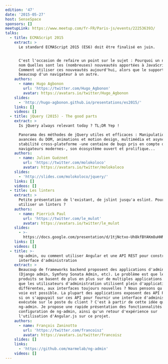 ```yaml
---
edition: '47'
date: '2015-05-27'
host: SenseSpace
sponsors: []
meetupLink: https://www.meetup.com/fr-FR/Paris-js/events/222536393/
talks:
  - title: ECMAScript 2015
    extract: >
      Le standard ECMAScript 2015 (ES6) doit être finalisé en juin.


      C'est l'occasion de refaire un point sur le sujet : Pourquoi un nouveau
      nom Quelles sont les (nombreuses) nouveautés apportées à JavaScript *
      Comment utiliser ces nouveautés aujourd'hui, alors que le support varie
      beaucoup d'un navigateur à un autre.
    authors:
      - name: Hugo Agbonon
        url: 'https://twitter.com/Hugo_Agbonon'
        avatar: https://avatars.io/twitter/Hugo_Agbonon
    slides:
      - 'http://hugo-agbonon.github.io/presentations/es2015/'
    links: []
    videos: []
  - title: jQuery (2015) - The good parts
    extract: >
      Is jQuery always relevant today ? TL;DR Yep !

      Panorama des méthodes de jQuery utiles et efficaces : Manipulation
      avancées du DOM, animations et motion design, multimédia et asynchrone,
      stabilité cross-plateforme -une centaine de bugs pris en compte dans les
      navigateurs modernes-, son écosystème ouvert et prolifique...
    authors:
      - name: Julien Guéznet
        url: 'https://twitter.com/molokoloco'
        avatar: https://avatars.io/twitter/molokoloco
    slides:
      - 'http://slides.com/molokoloco/jquery/'
    links: []
    videos: []
  - title: Les linters
    extract: >
      Petite présentation de l'existant, de jslint jusqu'a eslint. Pourquoi
      utiliser un linters ?
    authors:
      - name: Pierrick Paul
        url: 'https://twitter.com/le_mulot'
        avatar: https://avatars.io/twitter/le_mulot
    slides:
      - >-
        https://docs.google.com/presentation/d/1tjNctxo-Uh8kfBYAKm8uHHN5vX8X2PTca2eGvfSB6vo/edit#slide=id.p
    links: []
    videos: []
  - title: >-
      ng-admin, ou comment utiliser Angular et une API REST pour construire une
      interface d'administration
    extract: >
      Beaucoup de frameworks backend proposent des applications d'administration
      (Django admin, Symfony Sonata Admin, etc). Le problème est que les
      produits se basent de plus en plus sur de multiples applications. Faut-il
      que les utilisateurs d'administration utilisent plein d'applications
      différentes, aux interfaces toujours nouvelles ? Nous pensons qu'une autre
      voie est possible. La plupart des applications exposent des API REST. Et
      si on s'appuyait sur ces API pour fournir une interface d'administration
      exécutée sur le poste du client ? C'est à partir de cette idée qu'est né
      ng-admin. Je propose une rapide présentation des fonctionnalités et de la
      configuration de ng-admin, ainsi qu'un retour d'expérience sur
      l'utilisation d'Angular.js sur ce projet.
    authors:
      - name: François Zaninotto
        url: 'https://twitter.com/francoisz'
        avatar: https://avatars.io/twitter/francoisz
    slides: []
    links:
      - 'https://github.com/marmelab/ng-admin'
    videos: []
---
```

